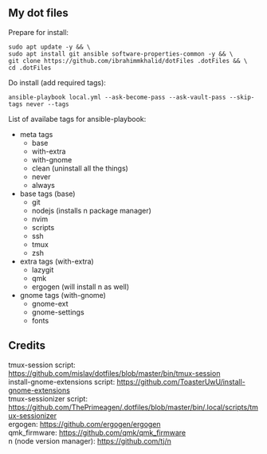 
## My dot files

Prepare for install:
```
sudo apt update -y && \
sudo apt install git ansible software-properties-common -y && \
git clone https://github.com/ibrahimmkhalid/dotFiles .dotFiles && \
cd .dotFiles
```

Do install (add required tags):
```
ansible-playbook local.yml --ask-become-pass --ask-vault-pass --skip-tags never --tags 
```

List of availabe tags for ansible-playbook:
- meta tags
    - base
    - with-extra
    - with-gnome
    - clean (uninstall all the things)
    - never
    - always
- base tags (base)
    - git
    - nodejs (installs n package manager)
    - nvim
    - scripts
    - ssh
    - tmux
    - zsh
- extra tags (with-extra)
    - lazygit
    - qmk
    - ergogen (will install n as well)
- gnome tags (with-gnome)
    - gnome-ext
    - gnome-settings
    - fonts

## Credits 
tmux-session script: https://github.com/mislav/dotfiles/blob/master/bin/tmux-session  
install-gnome-extensions script: https://github.com/ToasterUwU/install-gnome-extensions  
tmux-sessionizer script: https://github.com/ThePrimeagen/.dotfiles/blob/master/bin/.local/scripts/tmux-sessionizer  
ergogen: https://github.com/ergogen/ergogen  
qmk_firmware: https://github.com/qmk/qmk_firmware  
n (node version manager): https://github.com/tj/n
